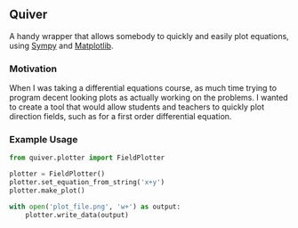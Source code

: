 ## Quiver
A handy wrapper that allows somebody to quickly and easily plot equations, using [Sympy](www.sympy.org) and [Matplotlib](matplotlib.org).

### Motivation
When I was taking a differential equations course, as much time trying to program
decent looking plots as actually working on the problems. I wanted to create a tool
that would allow students and teachers to quickly plot direction fields, such as for a first order differential equation.

###  Example Usage
```python
from quiver.plotter import FieldPlotter

plotter = FieldPlotter()
plotter.set_equation_from_string('x+y')
plotter.make_plot()

with open('plot_file.png', 'w+') as output:
    plotter.write_data(output)
```
